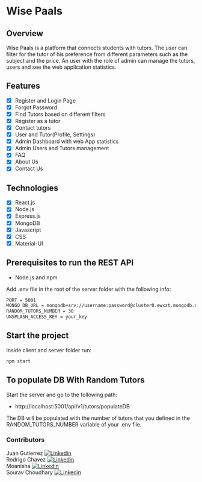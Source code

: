 # Wise Paals

## Overview

Wise Paals is a platform that connects students with tutors. The user can filter for the tutor of his preference from different parameters such as the subject and the price. An user with the role of admin can manage the tutors, users and see the web application statistics.

## Features

- [x] Register and Login Page
- [x] Forgot Password
- [x] Find Tutors based on different filters
- [x] Register as a tutor
- [x] Contact tutors
- [x] User and Tutor(Profile, Settings)
- [x] Admin Dashboard with web App statistics
- [x] Admin Users and Tutors management
- [x] FAQ
- [x] About Us
- [x] Contact Us

## Technologies

- [x] React.js
- [x] Node.js
- [x] Express.js
- [x] MongoDB
- [x] Javascript
- [x] CSS
- [x] Material-UI

## Prerequisites to run the REST API

- Node.js and npm

Add .env file in the root of the server folder with the following info:

```sh
PORT = 5001
MONGO_DB_URL = mongodb+srv://username:password@cluster0.ewxzt.mongodb.net/?retryWrites=true&w=majority
RANDOM_TUTORS_NUMBER = 30
UNSPLASH_ACCESS_KEY = your_key
```

## Start the project

Inside client and server folder run:

```sh
npm start
```

## To populate DB With Random Tutors

Start the server and go to the following path:

- http://localhost:5001/api/v1/tutors/populateDB

The DB will be populated with the number of tutors that you defined in the RANDOM_TUTORS_NUMBER variable of your .env file.

### Contributors

Juan Gutierrez [<img src="https://i.stack.imgur.com/gVE0j.png" alt="Linkedin">](https://www.linkedin.com/in/-juan-gutierrez/)  
Rodrigo Chavez [<img src="https://i.stack.imgur.com/gVE0j.png" alt="Linkedin">](https://www.linkedin.com/in/rodrigo-chavez-m/)  
Moanisha [<img src="https://i.stack.imgur.com/gVE0j.png" alt="Linkedin">](https://www.linkedin.com/in/moanisha-velayuthem/)  
Sourav Choudhary [<img src="https://i.stack.imgur.com/gVE0j.png" alt="Linkedin">](https://www.linkedin.com/in/sourav009/)
